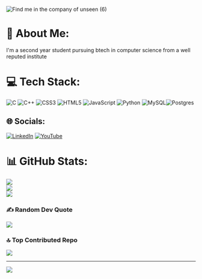 ![Find me in the company of unseen  (6)](https://github.com/user-attachments/assets/e49691d6-d3ef-4df8-9dea-d811f09ee338)
# 💫 About Me:
I'm a second year student pursuing btech in computer science from a well reputed institute

# 💻 Tech Stack:
![C](https://img.shields.io/badge/c-%2300599C.svg?style=for-the-badge&logo=c&logoColor=white) ![C++](https://img.shields.io/badge/c++-%2300599C.svg?style=for-the-badge&logo=c%2B%2B&logoColor=white) ![CSS3](https://img.shields.io/badge/css3-%231572B6.svg?style=for-the-badge&logo=css3&logoColor=white) ![HTML5](https://img.shields.io/badge/html5-%23E34F26.svg?style=for-the-badge&logo=html5&logoColor=white) ![JavaScript](https://img.shields.io/badge/javascript-%23323330.svg?style=for-the-badge&logo=javascript&logoColor=%23F7DF1E) ![Python](https://img.shields.io/badge/python-3670A0?style=for-the-badge&logo=python&logoColor=ffdd54) ![MySQL](https://img.shields.io/badge/mysql-4479A1.svg?style=for-the-badge&logo=mysql&logoColor=white)![Postgres](https://img.shields.io/badge/postgres-%23316192.svg?style=for-the-badge&logo=postgresql&logoColor=white)

## 🌐 Socials:
[![LinkedIn](https://img.shields.io/badge/LinkedIn-%230077B5.svg?logo=linkedin&logoColor=white)](https://linkedin.com/in/https://www.linkedin.com/in/harshita-dubey-bb9168286/) [![YouTube](https://img.shields.io/badge/YouTube-%23FF0000.svg?logo=YouTube&logoColor=white)](https://youtube.com/@harshitanitsxr23?si=92v_ZcFUgrOmXhwq) 
# 📊 GitHub Stats:
![](https://github-readme-stats.vercel.app/api?username=Hash-D25&theme=dark&hide_border=false&include_all_commits=false&count_private=false)<br/>
![](https://github-readme-streak-stats.herokuapp.com/?user=Hash-D25&theme=dark&hide_border=false)<br/>
![](https://github-readme-stats.vercel.app/api/top-langs/?username=Hash-D25&theme=dark&hide_border=false&include_all_commits=false&count_private=false&layout=compact)

### ✍️ Random Dev Quote
![](https://quotes-github-readme.vercel.app/api?type=horizontal&theme=tokyonight)

### 🔝 Top Contributed Repo
![](https://github-contributor-stats.vercel.app/api?username=Hash-D25&limit=5&theme=tokyonight&combine_all_yearly_contributions=true)

---
[![](https://visitcount.itsvg.in/api?id=Hash-D25&icon=0&color=0)](https://visitcount.itsvg.in)

<!-- Proudly created with GPRM ( https://gprm.itsvg.in ) -->
